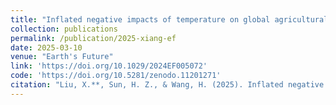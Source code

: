 ```yaml
---
title: "Inflated negative impacts of temperature on global agricultural yields due to ozone omission"
collection: publications
permalink: /publication/2025-xiang-ef
date: 2025-03-10
venue: "Earth's Future"
link: 'https://doi.org/10.1029/2024EF005072'
code: 'https://doi.org/10.5281/zenodo.11201271'
citation: "Liu, X.**, Sun, H. Z., & Wang, H. (2025). Inflated negative impacts of temperature on global agricultural yields due to ozone omission. Earth's Future, 13(3), e2024EF005072."
---
```

